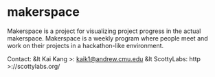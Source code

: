 makerspace
==========
Makerspace is a project for visualizing project progress in the actual makerspace. Makerspace is a weekly program where people meet and work on their projects in a hackathon-like environment.

Contact: 
&lt Kai Kang >: kaik1@andrew.cmu.edu
&lt ScottyLabs: http >://scottylabs.org/
